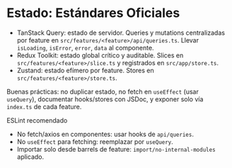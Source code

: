 # Estado: Estándares Oficiales

- TanStack Query: estado de servidor. Queries y mutations centralizadas por feature en `src/features/<feature>/api/queries.ts`. Llevar `isLoading`, `isError`, `error`, `data` al componente.
- Redux Toolkit: estado global crítico y auditable. Slices en `src/features/<feature>/slice.ts` y registrados en `src/app/store.ts`.
- Zustand: estado efímero por feature. Stores en `src/features/<feature>/store.ts`.

Buenas prácticas: no duplicar estado, no fetch en `useEffect` (usar `useQuery`), documentar hooks/stores con JSDoc, y exponer solo vía `index.ts` de cada feature.

ESLint recomendado
- No fetch/axios en componentes: usar hooks de `api/queries`.
- No `useEffect` para fetching: reemplazar por `useQuery`.
- Importar solo desde barrels de feature: `import/no-internal-modules` aplicado.

